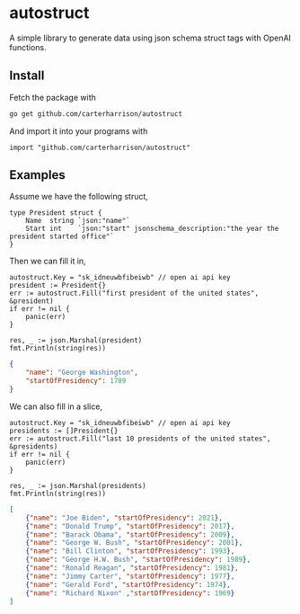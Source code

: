 # autostruct

A simple library to generate data using json schema struct tags with OpenAI functions.

## Install
Fetch the package with
```bash
go get github.com/carterharrison/autostruct
```
And import it into your programs with
```golang
import "github.com/carterharrison/autostruct"
```

## Examples
Assume we have the following struct,
```golang
type President struct {
    Name  string `json:"name"`
    Start int    `json:"start" jsonschema_description:"the year the president started office"`
}
```

Then we can fill it in,
```golang
autostruct.Key = "sk_idneuwbfibeiwb" // open ai api key
president := President{}
err := autostruct.Fill("first president of the united states", &president)
if err != nil {
    panic(err)
}

res, _ := json.Marshal(president)
fmt.Println(string(res))
```
```json
{
    "name": "George Washington",
    "startOfPresidency": 1789
}
```
We can also fill in a slice,
```golang
autostruct.Key = "sk_idneuwbfibeiwb" // open ai api key
presidents := []President{}
err := autostruct.Fill("last 10 presidents of the united states", &presidents)
if err != nil {
    panic(err)
}

res, _ := json.Marshal(presidents)
fmt.Println(string(res))
```
```json
[
    {"name": "Joe Biden", "startOfPresidency": 2021},
    {"name": "Donald Trump", "startOfPresidency": 2017},
    {"name": "Barack Obama", "startOfPresidency": 2009},
    {"name": "George W. Bush", "startOfPresidency": 2001},
    {"name": "Bill Clinton", "startOfPresidency": 1993},
    {"name": "George H.W. Bush", "startOfPresidency": 1989},
    {"name": "Ronald Reagan", "startOfPresidency": 1981},
    {"name": "Jimmy Carter", "startOfPresidency": 1977},
    {"name": "Gerald Ford", "startOfPresidency": 1974},
    {"name": "Richard Nixon" ,"startOfPresidency": 1969}
]
```
